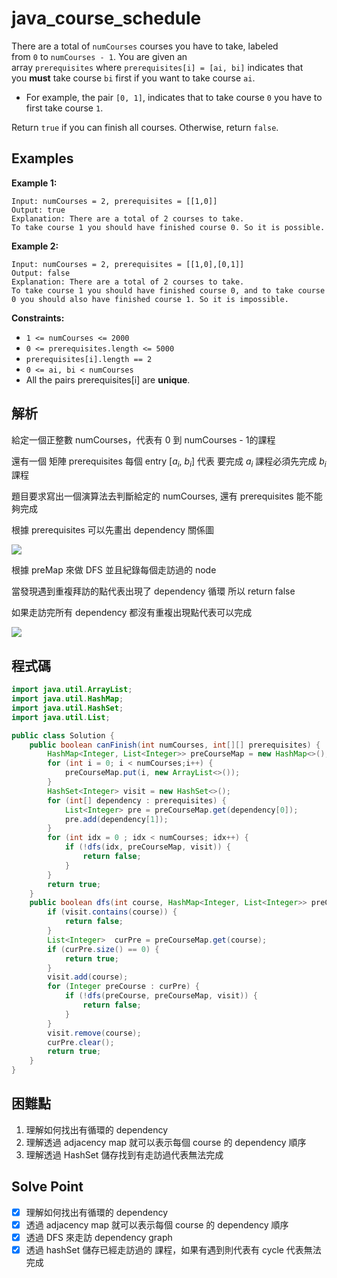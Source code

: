 # java_course_schedule

There are a total of `numCourses` courses you have to take, labeled from `0` to `numCourses - 1`. You are given an array `prerequisites` where `prerequisites[i] = [ai, bi]` indicates that you **must** take course `bi` first if you want to take course `ai`.

- For example, the pair `[0, 1]`, indicates that to take course `0` you have to first take course `1`.

Return `true` if you can finish all courses. Otherwise, return `false`.

## Examples

**Example 1:**

```
Input: numCourses = 2, prerequisites = [[1,0]]
Output: true
Explanation: There are a total of 2 courses to take.
To take course 1 you should have finished course 0. So it is possible.

```

**Example 2:**

```
Input: numCourses = 2, prerequisites = [[1,0],[0,1]]
Output: false
Explanation: There are a total of 2 courses to take.
To take course 1 you should have finished course 0, and to take course 0 you should also have finished course 1. So it is impossible.

```

**Constraints:**

- `1 <= numCourses <= 2000`
- `0 <= prerequisites.length <= 5000`
- `prerequisites[i].length == 2`
- `0 <= ai, bi < numCourses`
- All the pairs prerequisites[i] are **unique**.

## 解析

給定一個正整數 numCourses，代表有 0 到 numCourses - 1的課程

還有一個 矩陣 prerequisites 每個 entry [$a_i,$ $b_i$] 代表 要完成 $a_i$ 課程必須先完成 $b_i$ 課程

題目要求寫出一個演算法去判斷給定的 numCourses, 還有 prerequisites 能不能夠完成

根據 prerequisites 可以先畫出 dependency 關係圖

![](https://i.imgur.com/uG1RAT4.png)

根據 preMap 來做 DFS 並且紀錄每個走訪過的 node

當發現遇到重複拜訪的點代表出現了 dependency 循環 所以 return false

如果走訪完所有 dependency 都沒有重複出現點代表可以完成

![](https://i.imgur.com/yzYxNet.png)
## 程式碼
```java
import java.util.ArrayList;
import java.util.HashMap;
import java.util.HashSet;
import java.util.List;

public class Solution {
    public boolean canFinish(int numCourses, int[][] prerequisites) {
        HashMap<Integer, List<Integer>> preCourseMap = new HashMap<>();
        for (int i = 0; i < numCourses;i++) {
            preCourseMap.put(i, new ArrayList<>());
        }
        HashSet<Integer> visit = new HashSet<>();
        for (int[] dependency : prerequisites) {
            List<Integer> pre = preCourseMap.get(dependency[0]);
            pre.add(dependency[1]);
        }
        for (int idx = 0 ; idx < numCourses; idx++) {
            if (!dfs(idx, preCourseMap, visit)) {
                return false;
            }
        }
        return true;
    }
    public boolean dfs(int course, HashMap<Integer, List<Integer>> preCourseMap, HashSet<Integer> visit) {
        if (visit.contains(course)) {
            return false;
        }
        List<Integer>  curPre = preCourseMap.get(course);
        if (curPre.size() == 0) {
            return true;
        }
        visit.add(course);
        for (Integer preCourse : curPre) {
            if (!dfs(preCourse, preCourseMap, visit)) {
                return false;
            }
        }
        visit.remove(course);
        curPre.clear();
        return true;
    }
}

```
## 困難點

1. 理解如何找出有循環的 dependency
2. 理解透過 adjacency map 就可以表示每個 course 的 dependency 順序
3. 理解透過 HashSet 儲存找到有走訪過代表無法完成

## Solve Point

- [x]  理解如何找出有循環的 dependency
- [x]  透過 adjacency map 就可以表示每個 course 的 dependency 順序
- [x]  透過 DFS 來走訪 dependency graph
- [x]  透過 hashSet 儲存已經走訪過的 課程，如果有遇到則代表有 cycle 代表無法完成